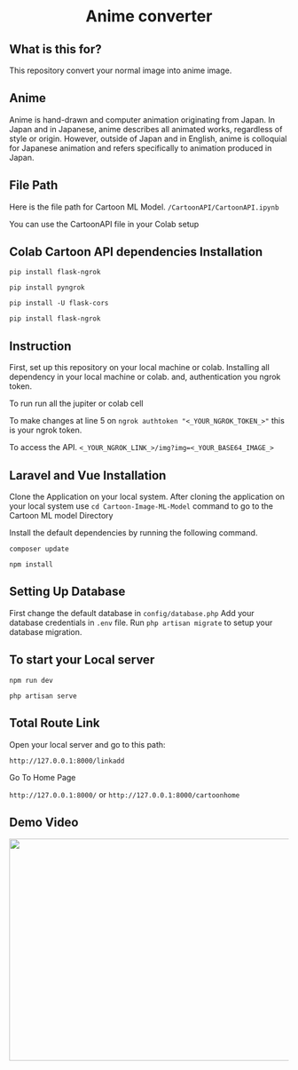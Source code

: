 
<h1 align="center">
    <b>Anime converter </b> 
<br>
</h1>

## What is this for?
This repository convert your normal image into anime image.

## Anime
Anime is hand-drawn and computer animation originating from Japan. In Japan and in Japanese, anime describes all animated works, regardless of style or origin. However, outside of Japan and in English, anime is colloquial for Japanese animation and refers specifically to animation produced in Japan.

## File Path
Here is the file path for Cartoon ML Model.
```/CartoonAPI/CartoonAPI.ipynb```

You can use the CartoonAPI file in your Colab setup

## Colab Cartoon API dependencies Installation
```pip install flask-ngrok```

```pip install pyngrok```

```pip install -U flask-cors```

```pip install flask-ngrok```


## Instruction
First, set up this repository on your local machine or colab.
Installing all dependency in your local machine or colab.
and, authentication you ngrok token. 
 
To run 
run all the jupiter or colab cell

To make changes
at line 5 on ```ngrok authtoken "<_YOUR_NGROK_TOKEN_>"``` this is your ngrok token.

To access the API.
```<_YOUR_NGROK_LINK_>/img?img=<_YOUR_BASE64_IMAGE_>```


## Laravel and Vue Installation

Clone the Application on your local system.
After cloning the application on your local system use ```cd Cartoon-Image-ML-Model``` command to go to the Cartoon ML model Directory 

Install the default dependencies by running the following command.

```composer update```

```npm install```

## Setting Up Database

First change the default database in ```config/database.php```
Add your database credentials in ```.env``` file.
Run ```php artisan migrate``` to setup your database migration.


## To start your Local server


```npm run dev```

```php artisan serve```


## Total Route Link 


Open your local server and go to this path:

```http://127.0.0.1:8000/linkadd```

Go To Home Page

```http://127.0.0.1:8000/``` or ```http://127.0.0.1:8000/cartoonhome```





## Demo Video

<img src="./demo/Laravel.gif" width="700" height="400" />











